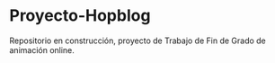 # Proyecto-Hopblog
Repositorio en construcción, proyecto de Trabajo de Fin de Grado de animación online.
